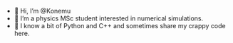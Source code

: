 - 👋 Hi, I’m @Konemu
- 👀 I’m a physics MSc student interested in numerical simulations.
- 🌱 I know a bit of Python and C++ and sometimes share my crappy code here.

<!---
Konemu/Konemu is a ✨ special ✨ repository because its `README.md` (this file) appears on your GitHub profile.
You can click the Preview link to take a look at your changes.
--->
